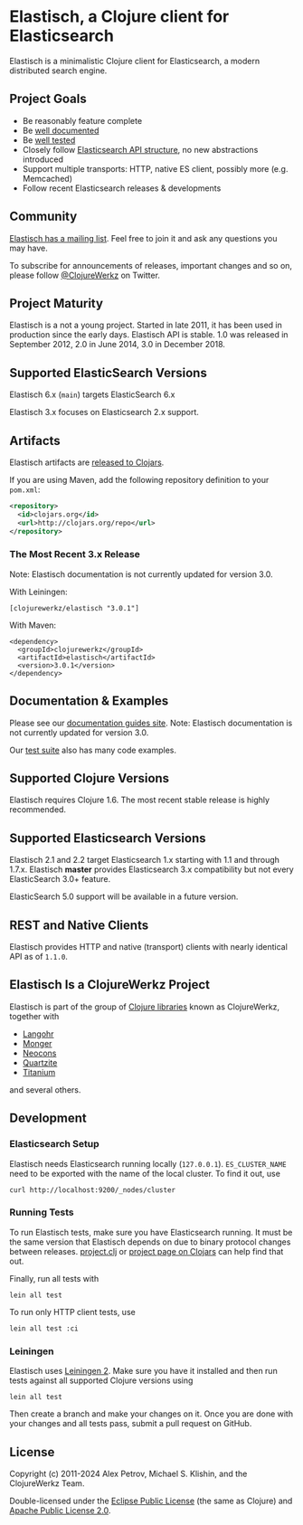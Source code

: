 # Elastisch, a Clojure client for Elasticsearch

Elastisch is a minimalistic Clojure client for Elasticsearch, a modern distributed search engine.


## Project Goals

 * Be reasonably feature complete
 * Be [well documented](./docs/guides/)
 * Be [well tested](https://github.com/clojurewerkz/elastisch/tree/main/test)
 * Closely follow [Elasticsearch API structure](http://www.elasticsearch.org/guide/reference/api/), no new abstractions introduced
 * Support multiple transports: HTTP, native ES client, possibly more (e.g. Memcached)
 * Follow recent Elasticsearch releases & developments


## Community

[Elastisch has a mailing list](https://groups.google.com/forum/#!forum/clojure-elasticsearch). Feel
free to join it and ask any questions you may have.

To subscribe for announcements of releases, important changes and so
on, please follow [@ClojureWerkz](https://twitter.com/#!/clojurewerkz)
on Twitter.



## Project Maturity

Elastisch is a not a young project. Started in late 2011, it has been used
in production since the early days. Elastisch API is stable. 1.0 was
released in September 2012, 2.0 in June 2014, 3.0 in December 2018.


## Supported ElasticSearch Versions

Elastisch 6.x (`main`) targets ElasticSearch 6.x

Elastisch 3.x focuses on Elasticsearch 2.x support.


## Artifacts

Elastisch artifacts are [released to Clojars](https://clojars.org/clojurewerkz/elastisch).

If you are using Maven, add the following repository definition to your `pom.xml`:

``` xml
<repository>
  <id>clojars.org</id>
  <url>http://clojars.org/repo</url>
</repository>
```

### The Most Recent 3.x Release

Note: Elastisch documentation is not currently updated for version 3.0.

With Leiningen:

    [clojurewerkz/elastisch "3.0.1"]


With Maven:

    <dependency>
      <groupId>clojurewerkz</groupId>
      <artifactId>elastisch</artifactId>
      <version>3.0.1</version>
    </dependency>


## Documentation & Examples

Please see our [documentation guides site](http://clojureelasticsearch.info/).
Note: Elastisch documentation is not currently updated for version 3.0.

Our [test suite](https://github.com/clojurewerkz/elastisch/tree/master/test/clojurewerkz/elastisch) also has many code examples.



## Supported Clojure Versions

Elastisch requires Clojure 1.6.
The most recent stable release is highly recommended.

## Supported Elasticsearch Versions

Elastisch 2.1 and 2.2 target Elasticsearch 1.x starting with 1.1 and through 1.7.x.
Elastisch **master** provides Elasticsearch 3.x compatibility but not
every ElasticSearch 3.0+ feature.

ElasticSearch 5.0 support will be available in a future version.

## REST and Native Clients

Elastisch provides HTTP and native (transport) clients with nearly
identical API as of `1.1.0`.



## Elastisch Is a ClojureWerkz Project

Elastisch is part of the group of [Clojure libraries](http://clojurewerkz.org) known as ClojureWerkz, together with

 * [Langohr](https://github.com/michaelklishin/langohr)
 * [Monger](https://github.com/michaelklishin/monger)
 * [Neocons](https://github.com/michaelklishin/neocons)
 * [Quartzite](https://github.com/michaelklishin/quartzite)
 * [Titanium](https://github.com/clojurewerkz/titanium)

and several others.


## Development

### Elasticsearch Setup

Elastisch needs Elasticsearch running locally (`127.0.0.1`). `ES_CLUSTER_NAME` need to be exported
with the name of the local cluster. To find it out, use

```
curl http://localhost:9200/_nodes/cluster
```

### Running Tests

To run Elastisch tests, make sure you have Elasticsearch running. It must be the same
version that Elastisch depends on due to binary protocol changes between releases.
[project.clj](project.clj) or [project page on Clojars](https://clojars.org/clojurewerkz/elastisch)
can help find that out.

Finally, run all tests with

    lein all test

To run only HTTP client tests, use

    lein all test :ci


### Leiningen

Elastisch uses [Leiningen 2](https://github.com/technomancy/leiningen/blob/master/doc/TUTORIAL.md). Make
sure you have it installed and then run tests against all supported Clojure versions using

    lein all test

Then create a branch and make your changes on it. Once you are done
with your changes and all tests pass, submit a pull request on GitHub.



## License

Copyright (c) 2011-2024 Alex Petrov, Michael S. Klishin, and the ClojureWerkz Team.

Double-licensed under the [Eclipse Public License](https://www.eclipse.org/legal/epl-v10.html) (the same as Clojure) and
[Apache Public License 2.0](http://www.apache.org/licenses/LICENSE-2.0.html).
